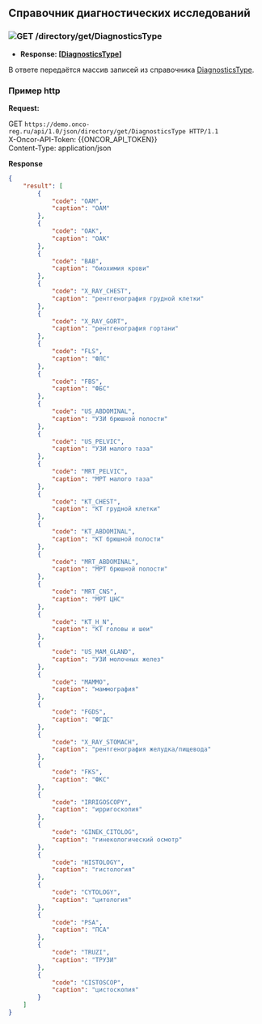 ## Справочник диагностических исследований

### ![GET](../../../../img/get.png) /directory/get/DiagnosticsType

* **Response: [[DiagnosticsType](../../../../types/types.md#com.siams.med.api.DiagnosticsType)]**

В ответе передаётся массив записей из справочника [DiagnosticsType](../../../../types/types.md#com.siams.med.api.DiagnosticsType).

### Пример http
**Request:** 

GET `https://demo.onco-reg.ru/api/1.0/json/directory/get/DiagnosticsType HTTP/1.1`  
X-Oncor-API-Token: {{ONCOR_API_TOKEN}}  
Content-Type: application/json  

**Response**

```json
{
    "result": [
        {
            "code": "OAM",
            "caption": "ОАМ"
        },
        {
            "code": "OAK",
            "caption": "ОАК"
        },
        {
            "code": "BAB",
            "caption": "биохимия крови"
        },
        {
            "code": "X_RAY_CHEST",
            "caption": "рентгенография грудной клетки"
        },
        {
            "code": "X_RAY_GORT",
            "caption": "рентгенография гортани"
        },
        {
            "code": "FLS",
            "caption": "ФЛС"
        },
        {
            "code": "FBS",
            "caption": "ФБС"
        },
        {
            "code": "US_ABDOMINAL",
            "caption": "УЗИ брюшной полости"
        },
        {
            "code": "US_PELVIC",
            "caption": "УЗИ малого таза"
        },
        {
            "code": "MRT_PELVIC",
            "caption": "МРТ малого таза"
        },
        {
            "code": "KT_CHEST",
            "caption": "КТ грудной клетки"
        },
        {
            "code": "KT_ABDOMINAL",
            "caption": "КТ брюшной полости"
        },
        {
            "code": "MRT_ABDOMINAL",
            "caption": "МРТ брюшной полости"
        },
        {
            "code": "MRT_CNS",
            "caption": "МРТ ЦНС"
        },
        {
            "code": "KT_H_N",
            "caption": "КТ головы и шеи"
        },
        {
            "code": "US_MAM_GLAND",
            "caption": "УЗИ молочных желез"
        },
        {
            "code": "MAMMO",
            "caption": "маммография"
        },
        {
            "code": "FGDS",
            "caption": "ФГДС"
        },
        {
            "code": "X_RAY_STOMACH",
            "caption": "рентгенография желудка/пищевода"
        },
        {
            "code": "FKS",
            "caption": "ФКС"
        },
        {
            "code": "IRRIGOSCOPY",
            "caption": "ирригоскопия"
        },
        {
            "code": "GINEK_CITOLOG",
            "caption": "гинекологический осмотр"
        },
        {
            "code": "HISTOLOGY",
            "caption": "гистология"
        },
        {
            "code": "CYTOLOGY",
            "caption": "цитология"
        },
        {
            "code": "PSA",
            "caption": "ПСА"
        },
        {
            "code": "TRUZI",
            "caption": "ТРУЗИ"
        },
        {
            "code": "CISTOSCOP",
            "caption": "цистоскопия"
        }
    ]
}
```
